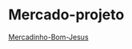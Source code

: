# Mercado-projeto
 
<a href="https://migueldomingues-dev.github.io/Mercado-projeto/">Mercadinho-Bom-Jesus</a>
